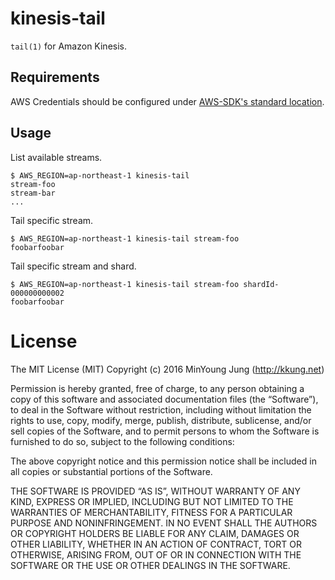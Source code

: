 # kinesis-tail

`tail(1)` for Amazon Kinesis.

## Requirements

AWS Credentials should be configured under [AWS-SDK's standard location](https://blogs.aws.amazon.com/security/post/Tx3D6U6WSFGOK2H/A-New-and-Standardized-Way-to-Manage-Credentials-in-the-AWS-SDKs).

## Usage

List available streams.

```shell
$ AWS_REGION=ap-northeast-1 kinesis-tail
stream-foo
stream-bar
...

```

Tail specific stream.

```shell
$ AWS_REGION=ap-northeast-1 kinesis-tail stream-foo
foobarfoobar
```

Tail specific stream and shard.

```shell
$ AWS_REGION=ap-northeast-1 kinesis-tail stream-foo shardId-000000000002
foobarfoobar
```



# License
The MIT License (MIT)
Copyright (c) 2016 MinYoung Jung (http://kkung.net)

Permission is hereby granted, free of charge, to any person obtaining a copy
of this software and associated documentation files (the “Software”), to deal
in the Software without restriction, including without limitation the rights
to use, copy, modify, merge, publish, distribute, sublicense, and/or sell
copies of the Software, and to permit persons to whom the Software is
furnished to do so, subject to the following conditions:

The above copyright notice and this permission notice shall be included in
all copies or substantial portions of the Software.

THE SOFTWARE IS PROVIDED “AS IS”, WITHOUT WARRANTY OF ANY KIND, EXPRESS OR
IMPLIED, INCLUDING BUT NOT LIMITED TO THE WARRANTIES OF MERCHANTABILITY,
FITNESS FOR A PARTICULAR PURPOSE AND NONINFRINGEMENT. IN NO EVENT SHALL THE
AUTHORS OR COPYRIGHT HOLDERS BE LIABLE FOR ANY CLAIM, DAMAGES OR OTHER
LIABILITY, WHETHER IN AN ACTION OF CONTRACT, TORT OR OTHERWISE, ARISING FROM,
OUT OF OR IN CONNECTION WITH THE SOFTWARE OR THE USE OR OTHER DEALINGS IN
THE SOFTWARE.

